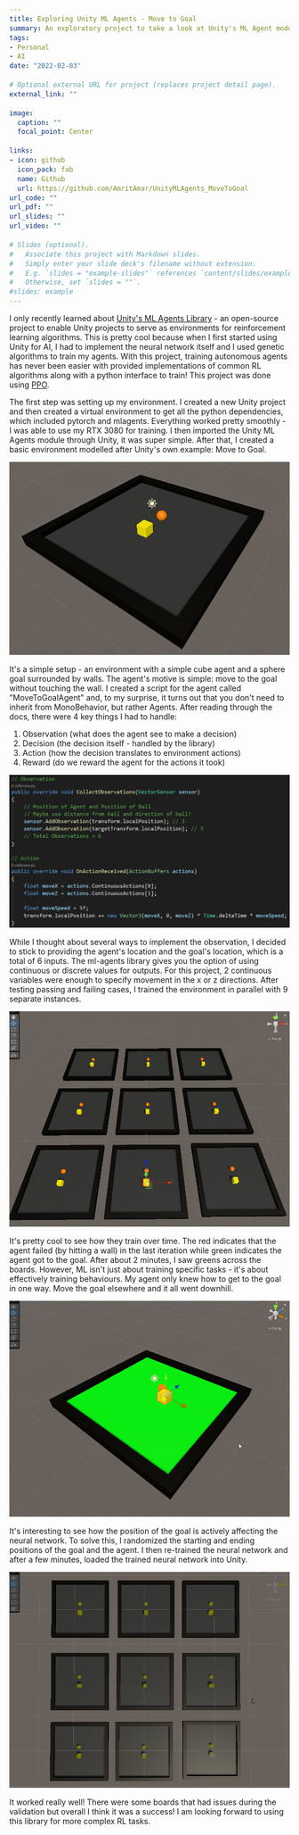 ```yaml
---
title: Exploring Unity ML Agents - Move to Goal
summary: An exploratory project to take a look at Unity's ML Agent module.
tags:
- Personal
- AI
date: "2022-02-03"

# Optional external URL for project (replaces project detail page).
external_link: ""

image:
  caption: ""
  focal_point: Center

links:
- icon: github
  icon_pack: fab
  name: Github
  url: https://github.com/AmritAmar/UnityMLAgents_MoveToGoal
url_code: ""
url_pdf: ""
url_slides: ""
url_video: ""

# Slides (optional).
#   Associate this project with Markdown slides.
#   Simply enter your slide deck's filename without extension.
#   E.g. `slides = "example-slides"` references `content/slides/example-slides.md`.
#   Otherwise, set `slides = ""`.
#slides: example
---
```


I only recently learned about [Unity's ML Agents Library](https://github.com/Unity-Technologies/ml-agents) - an open-source project to enable Unity projects to serve as environments for reinforcement learning algorithms. This is pretty cool because when I first started using Unity for AI, I had to implement the neural network itself and I used genetic algorithms to train my agents. With this project, training autonomous agents has never been easier with provided implementations of common RL algorithms along with a python interface to train! This project was done using [PPO](https://openai.com/blog/openai-baselines-ppo/).

The first step was setting up my environment. I created a new Unity project and then created a virtual environment to get all the python dependencies, which included pytorch and mlagents. Everything worked pretty smoothly - I was able to use my RTX 3080 for training. I then imported the Unity ML Agents module through Unity, it was super simple. After that, I created a basic environment modelled after Unity's own example: Move to Goal.

![](m2g_1.png)

It's a simple setup - an environment with a simple cube agent and a sphere goal surrounded by walls. The agent's motive is simple: move to the goal without touching the wall. I created a script for the agent called "MoveToGoalAgent" and, to my surprise, it turns out that you don't need to inherit from MonoBehavior, but rather Agents. After reading through the docs, there were 4 key things I had to handle:

1. Observation (what does the agent see to make a decision)
2. Decision (the decision itself - handled by the library)
3. Action (how the decision translates to environment actions)
4. Reward (do we reward the agent for the actions it took)

![](m2g_2.png)

While I thought about several ways to implement the observation, I decided to stick to providing the agent's location and the goal's location, which is a total of 6 inputs. The ml-agents library gives you the option of using continuous or discrete values for outputs. For this project, 2 continuous variables were enough to specify movement in the x or z directions. After testing passing and failing cases, I trained the environment in parallel with 9 separate instances.

![](m2g_3.gif)

It's pretty cool to see how they train over time. The red indicates that the agent failed (by hitting a wall) in the last iteration while green indicates the agent got to the goal. After about 2 minutes, I saw greens across the boards. However, ML isn't just about training specific tasks - it's about effectively training behaviours. My agent only knew how to get to the goal in one way. Move the goal elsewhere and it all went downhill. 

![](m2g_4.gif)

It's interesting to see how the position of the goal is actively affecting the neural network. To solve this, I randomized the starting and ending positions of the goal and the agent. I then re-trained the neural network and after a few minutes, loaded the trained neural network into Unity.

![](m2g_5.gif)

It worked really well! There were some boards that had issues during the validation but overall I think it was a success! I am looking forward to using this library for more complex RL tasks.




